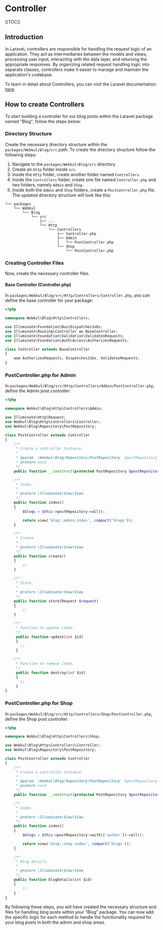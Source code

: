 # Controller

[[TOC]]

## Introduction

In Laravel, controllers are responsible for handling the request logic of an application. They act as intermediaries between the models and views, processing user input, interacting with the data layer, and returning the appropriate responses. By organizing related request handling logic into separate classes, controllers make it easier to manage and maintain the application's codebase.

To learn in detail about Controllers, you can visit the Laravel documentation [here](https://laravel.com/docs/11.x/controllers).

## How to create Controllers

To start building a controller for our blog posts within the Laravel package named "Blog", follow the steps below:

### Directory Structure

Create the necessary directory structure within the `packages/Webkul/Blog/src` path. To create the directory structure follow the following steps:

1. Navigate to the `packages/Webkul/Blog/src` directory.
2. Create an `Http` folder inside `src`.
3. Inside the `Http` folder, create another folder named `Controllers`.
4. Inside the `Controllers` folder, create one file named `Controller.php` and two folders, namely `Admin` and `Shop`.
5. Inside both the `Admin` and `Shop` folders, create a `PostController.php` file. The updated directory structure will look like this:

  ```
  └── packages
      └── Webkul
          └── Blog
              └── src
                  ├── ...
                  └── Http
                      └── Controllers
                          ├── Controller.php
                          ├── Admin
                          │   └── PostController.php
                          └── Shop
                              └── PostController.php
  ```

### Creating Controller Files

Now, create the necessary controller files.

#### Base Controller (Controller.php)

In `packages/Webkul/Blog/src/Http/Controllers/Controller.php`, you can define the base controller for your package:

  ```php
  <?php

  namespace Webkul\Blog\Http\Controllers;

  use Illuminate\Foundation\Bus\DispatchesJobs;
  use Illuminate\Routing\Controller as BaseController;
  use Illuminate\Foundation\Validation\ValidatesRequests;
  use Illuminate\Foundation\Auth\Access\AuthorizesRequests;

  class Controller extends BaseController
  {
      use AuthorizesRequests, DispatchesJobs, ValidatesRequests;
  }
  ```

### PostController.php for Admin

In `packages/Webkul/Blog/src/Http/Controllers/Admin/PostController.php`, define the Admin post controller:

  ```php
  <?php

  namespace Webkul\Blog\Http\Controllers\Admin;

  use Illuminate\Http\Request;
  use Webkul\Blog\Http\Controllers\Controller;
  use Webkul\Blog\Repository\PostRepository;

  class PostController extends Controller
  {
      /**
       * Create a controller instance.
       * 
       * @param  \Webkul\Blog\Repository\PostRepository  $postRepository
       * @return void
       */
      public function __construct(protected PostRepository $postRepository){}

      /**
       * Index.
       * 
       * @return \Illuminate\View\View
       */
      public function index() 
      {
          $blogs = $this->postRepository->all();

          return view('blog::admin.index', compact('blogs'));
      }

      /**
       * Create.
       * 
       * @return \Illuminate\View\View
       */
      public function create() 
      {
          //
      }

      /**
       * Store.
       * 
       * @return \Illuminate\View\View
       */
      public function store(Request $request)
      {
          //
      }

      /**
       * Function to update items.
       */
       public function update(int $id)
       {
         //
       }

      /**
       * Function to remove items.
       */
       public function destroy(int $id)
       {
         //
       }
  }
  ```

### PostController.php for Shop

In `packages/Webkul/Blog/src/Http/Controllers/Shop/PostController.php`, define the Shop post controller:

  ```php
  <?php

  namespace Webkul\Blog\Http\Controllers\Shop;

  use Webkul\Blog\Http\Controllers\Controller;
  use Webkul\Blog\Repository\PostRepository;

  class PostController extends Controller
  {
      /**
       * Create a controller instance.
       * 
       * @param  \Webkul\Blog\Repository\PostRepository  $postRepository
       * @return void
       */
      public function __construct(protected PostRepository $postRepository){}

      /**
       * Index.
       * 
       * @return \Illuminate\View\View
       */
      public function index()
      {
          $blogs = $this->postRepository->with(['author'])->all();

          return view('blog::shop.index', compact('blogs'));
      }

      /**
       * Blog details.
       * 
       * @return \Illuminate\View\View
       */
      public function blogDetails(int $id) 
      {
          //
      }
  }
  ```

By following these steps, you will have created the necessary structure and files for handling blog posts within your "Blog" package. You can now add the specific logic for each method to handle the functionality required for your blog posts in both the admin and shop areas.